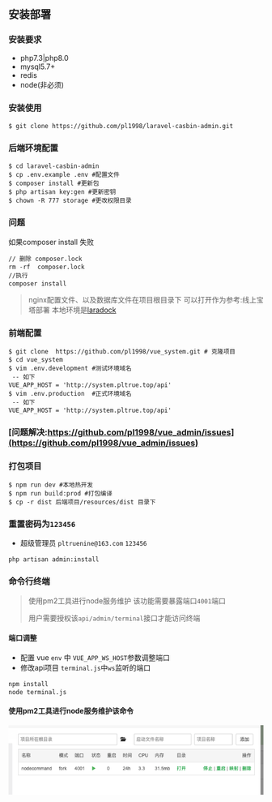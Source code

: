## 安装部署

### 安装要求
  * php7.3|php8.0
  * mysql5.7+
  * redis
  * node(非必须)
  
### 安装使用
```shell script
$ git clone https://github.com/pl1998/laravel-casbin-admin.git
```


### 后端环境配置 
```shell script
$ cd laravel-casbin-admin
$ cp .env.example .env #配置文件
$ composer install #更新包
$ php artisan key:gen #更新密钥
$ chown -R 777 storage #更改权限目录
```

### 问题
如果composer install 失败
```shell
// 删除 composer.lock
rm -rf  composer.lock
//执行
composer install
```


> nginx配置文件、以及数据库文件在项目根目录下 可以打开作为参考:线上宝塔部署 本地环境是[laradock](https://laradock-docs.linganmin.cn/)
### 前端配置
```shell script
$ git clone  https://github.com/pl1998/vue_system.git # 克隆项目
$ cd vue_system
$ vim .env.development #测试环境域名
 -- 如下
VUE_APP_HOST = 'http://system.pltrue.top/api'
$ vim .env.production  #正式环境域名
 -- 如下
VUE_APP_HOST = 'http://system.pltrue.top/api'

```

### [问题解决:https://github.com/pl1998/vue_admin/issues](https://github.com/pl1998/vue_admin/issues)



### 打包项目
```shell script
$ npm run dev #本地热开发
$ npm run build:prod #打包编译
$ cp -r dist 后端项目/resources/dist 目录下

```

### 重置密码为`123456`
  * 超级管理员 `pltruenine@163.com` `123456`
```shell script
php artisan admin:install
```

### 命令行终端

> 使用pm2工具进行node服务维护 该功能需要暴露端口`4001`端口
>
> 用户需要授权该`api/admin/terminal`接口才能访问终端

  #### 端口调整
  * 配置 vue `env` 中 `VUE_APP_WS_HOST`参数调整端口
  * 修改api项目 `terminal.js`中`ws`监听的端口
  
```shell script
npm install
node terminal.js 
```
#### 使用pm2工具进行node服务维护该命令
![pm2](../img/pm2.png)

